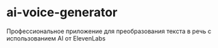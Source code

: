 # ai-voice-generator
Профессиональное приложение для преобразования текста в речь с использованием AI от ElevenLabs
